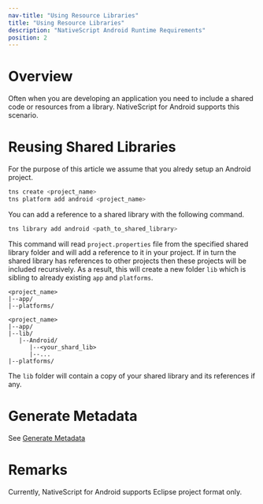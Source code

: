 ```yaml
---
nav-title: "Using Resource Libraries"
title: "Using Resource Libraries"
description: "NativeScript Android Runtime Requirements"
position: 2
---
```


# Overview

Often when you are developing an application you need to include a shared code or resources from a library. NativeScript for Android supports this scenario.

# Reusing Shared Libraries

For the purpose of this article we assume that you alredy setup an Android project.

```bash
tns create <project_name>
tns platform add android <project_name>
```

You can  add a reference to a shared library with the following command.

```bash
tns library add android <path_to_shared_library>
```

This command will read `project.properties` file from the specified shared library folder and will add a reference to it in your project. If in turn the shared library has references to other projects then these projects will be included recursively. As a result, this will create a new folder `lib` which is sibling to already existing `app` and `platforms`.

```
<project_name>
|--app/
|--platforms/
```
```
<project_name>
|--app/
|--lib/
   |--Android/
      |--<your_shard_lib>
      |--...
|--platforms/
```

The `lib` folder will contain a copy of your shared library and its references if any.

# Generate Metadata

See [Generate Metadata](./jars.md#generate-metadata)

# Remarks

Currently, NativeScript for Android supports Eclipse project format only.
